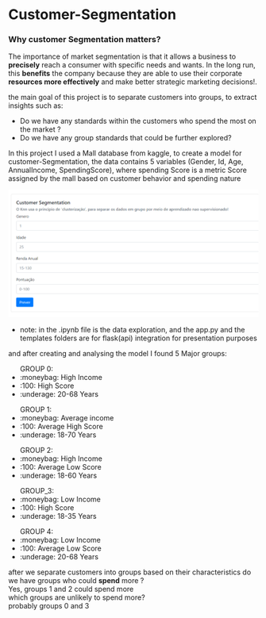 # Customer-Segmentation
<h3> Why customer Segmentation matters?</h3>

The importance of market segmentation is that it allows a business to <b>precisely</b> reach a consumer with specific needs and wants. In the long run, this <b>benefits</b> the company because they are able to use their corporate <b>resources more effectively</b> and make better strategic marketing decisions!.

the main goal of this project is to separate customers into groups, to extract insights such as: 
<ul>
<li>Do we have any standards within the customers who spend the most on the market ?</li>
<li>Do we have any group standards that could be further explored? </li>
</ul>
In this project I used a Mall database from kaggle, to create a model for customer-Segmentation, the data contains 5 variables (Gender, Id, Age, AnnualIncome, SpendingScore), where spending Score is a metric Score assigned by the mall based on customer behavior and spending nature

![Main](https://github.com/carlosal249/customer-Segmentation/blob/master/head.png)
* note: in the .ipynb file is the data exploration, and the app.py and the templates folders are for flask(api) integration for presentation purposes

and after creating and analysing the model I found 5 Major groups:

<ul> GROUP 0:</br>   	  
 <li>:moneybag: High Income </li>
 <li>:100: High Score </li>
 <li>:underage: 20-68 Years </li>
</ul>

<ul> GROUP 1:</br>
 <li>:moneybag: Average income </li>
 <li>:100: Average High Score </li>
 <li>:underage: 18-70 Years </li>
</ul>

<ul> GROUP 2:</br>
 <li>:moneybag: High Income</li>
 <li>:100: Average Low Score </li>
 <li>:underage: 18-60 Years </li>
</ul>

<ul> GROUP_3:</br>
 <li>:moneybag: Low Income </li>
 <li>:100: High Score </li>
 <li>:underage: 18-35 Years </li>
</ul>

<ul> GROUP 4:</br>
<li>:moneybag: Low Income </li>
<li>:100: Average Low Score </li>
<li>:underage: 20-68 Years </li>
</ul>
  
after we separate customers into groups based on their characteristics
do we have groups who could <b>spend</b> more ? </br>
Yes, groups 1 and 2 could spend more </br>
which groups are unlikely to spend more?</br>
probably groups 0 and 3</br>
